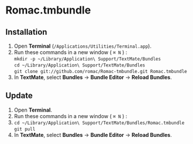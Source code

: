 
Romac.tmbundle
==============

Installation
------------

1. Open **Terminal** (`/Applications/Utilities/Terminal.app`).
2. Run these commands in a new window ( `⌘ N` ) :  
`mkdir -p ~/Library/Application\ Support/TextMate/Bundles`  
`cd ~/Library/Application\ Support/TextMate/Bundles`  
`git clone git://github.com/romac/Romac-tmbundle.git Romac.tmbundle`
3. In **TextMate**, select **Bundles** -> **Bundle Editor** -> **Reload Bundles**.

Update
------

1. Open **Terminal**.
2. Run these commands in a new window ( `⌘ N` ) : 
3. `cd ~/Library/Application\ Support/TextMate/Bundles/Romac.tmbundle`  
`git pull`
3. In **TextMate**, select **Bundles** -> **Bundle Editor** -> **Reload Bundles**.